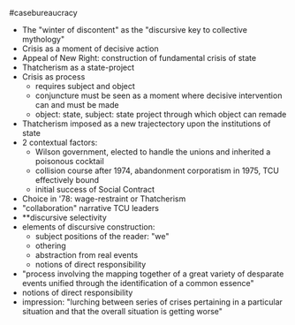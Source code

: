 #casebureaucracy 

- The "winter of discontent" as the "discursive key to collective mythology"
- Crisis as a moment of decisive action
- Appeal of New Right: construction of fundamental crisis of state
- Thatcherism as a state-project
- Crisis as process
	- requires subject and object
	- conjuncture must be seen as a moment where decisive intervention can and must be made
	- object: state, subject: state project through which object can remade
- Thatcherism imposed as a new trajectectory upon the institutions of state
- 2 contextual factors:
	- Wilson government, elected to handle the unions and inherited a poisonous cocktail
	- collision course after 1974, abandonment corporatism in 1975, TCU effectively bound
	- initial success of Social Contract
- Choice in '78: wage-restraint or Thatcherism
- "collaboration" narrative TCU leaders
- **discursive selectivity
- elements of discursive construction:
	- subject positions of the reader: "we"
	- othering
	- abstraction from real events
	- notions of direct responsibility
- "process involving the mapping together of a great variety of desparate events unified through the identification of a common essence"
- notions of direct responsibility
- impression: "lurching between series of crises pertaining in a particular situation and that the overall situation is getting worse"

